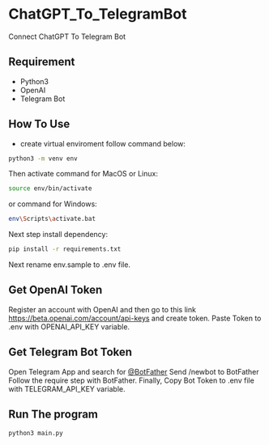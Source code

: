 # ChatGPT_To_TelegramBot

 Connect ChatGPT To Telegram Bot

## Requirement

- Python3
- OpenAI
- Telegram Bot

## How To Use

- create virtual enviroment follow command below:

```bash
python3 -m venv env
```

Then activate command for MacOS or Linux:

```bash
source env/bin/activate
```

or command for Windows:

```bash
env\Scripts\activate.bat
```

Next step install dependency:

```bash
pip install -r requirements.txt
```

Next rename env.sample to .env file.

## Get OpenAI Token

Register an account with OpenAI and then go to this link [<https://beta.openai.com/account/api-keys>](https://beta.openai.com/account/api-keys) and create token.
Paste Token to .env with OPENAI_API_KEY variable.

## Get Telegram Bot Token

Open Telegram App and search for [@BotFather](https://t.me/@BotFather)
Send /newbot to BotFather
Follow the require step with BotFather.
Finally, Copy Bot Token to .env file with TELEGRAM_API_KEY variable.

## Run The program

```bash
python3 main.py
```

